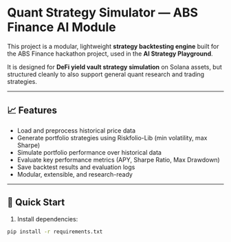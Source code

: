 # Quant Strategy Simulator — ABS Finance AI Module

This project is a modular, lightweight **strategy backtesting engine** built for the ABS Finance hackathon project, used in the **AI Strategy Playground**.

It is designed for **DeFi yield vault strategy simulation** on Solana assets, but structured cleanly to also support general quant research and trading strategies.

---

## 📈 Features

- Load and preprocess historical price data
- Generate portfolio strategies using Riskfolio-Lib (min volatility, max Sharpe)
- Simulate portfolio performance over historical data
- Evaluate key performance metrics (APY, Sharpe Ratio, Max Drawdown)
- Save backtest results and evaluation logs
- Modular, extensible, and research-ready

---

## 🚀 Quick Start

1. Install dependencies:

```bash
pip install -r requirements.txt
